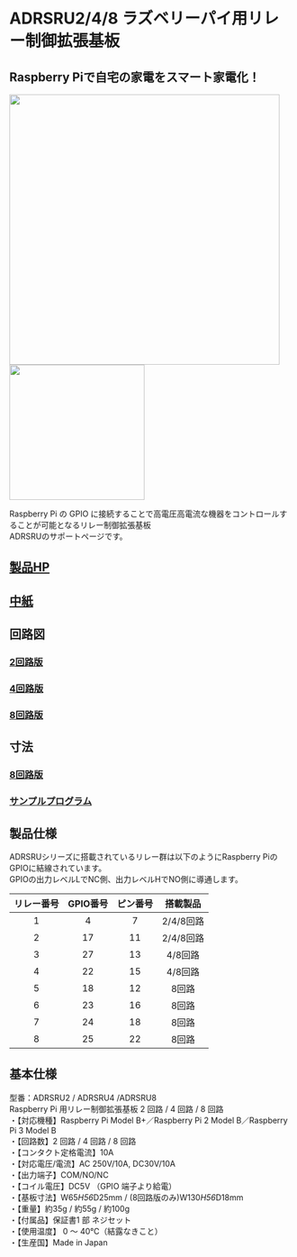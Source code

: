# ADRSRU2/4/8 ラズベリーパイ用リレー制御拡張基板
## Raspberry Piで自宅の家電をスマート家電化！

<img src="https://bit-trade-one.co.jp/wp/wp-content/uploads/2018/04/06cb28334cdc87dfe2b63b0253b9cec1.png" width="480px">  <img src="https://bit-trade-one.co.jp/wp/wp-content/uploads/2018/05/ADRSRU8-MAIN.png" width="240px">  

Raspberry Pi の GPIO に接続することで高電圧高電流な機器をコントロールすることが可能となるリレー制御拡張基板  
ADRSRUのサポートページです。


## [製品HP](https://bit-trade-one.co.jp/product/module/adrsru/)

## [中紙](https://github.com/bit-trade-one/ADRSRU-RaspberryPi-Relay-Unit/blob/master/in_paper/ADRSRU_%E4%B8%AD%E7%B4%99.pdf)

## 回路図

### [2回路版](https://github.com/bit-trade-one/ADRSRU2-RaspberryPi-Relay-Unit/blob/master/Schematics/raspi_relay2_schematics.pdf)
### [4回路版](https://github.com/bit-trade-one/ADRSRU-RaspberryPi-Relay-Unit/blob/master/Schematics/raspi_relay4_v21_schematics.pdf)
### [8回路版](https://github.com/bit-trade-one/ADRSRU-RaspberryPi-Relay-Unit/blob/master/Schematics/ADRSRU8_schematics.pdf)

## 寸法

### [8回路版](https://github.com/bit-trade-one/ADRSRU-RaspberryPi-Relay-Unit/blob/master/Dimensions/ADRSRU8_outline.pdf)

### [サンプルプログラム](https://github.com/bit-trade-one/ADRSRU-RaspberryPi-Relay-Unit/blob/master/sample/install.md)

## 製品仕様

ADRSRUシリーズに搭載されているリレー群は以下のようにRaspberry PiのGPIOに結線されています。  
GPIOの出力レベルLでNC側、出力レベルHでNO側に導通します。  

|リレー番号|GPIO番号|ピン番号|搭載製品|
|:-:|:-:|:-:|:-:|
|1|4|7|2/4/8回路|
|2|17|11|2/4/8回路|
|3|27|13|4/8回路|
|4|22|15|4/8回路|
|5|18|12|8回路|
|6|23|16|8回路|
|7|24|18|8回路|
|8|25|22|8回路|

## 基本仕様 
型番：ADRSRU2 / ADRSRU4 /ADRSRU8  
Raspberry Pi 用リレー制御拡張基板 2 回路 / 4 回路 / 8 回路   
・【対応機種】Raspberry Pi Model B+／Raspberry Pi 2 Model B／Raspberry Pi 3 Model B   
・【回路数】2 回路 / 4 回路 / 8 回路  
・【コンタクト定格電流】10A   
・【対応電圧/電流】AC 250V/10A, DC30V/10A   
・【出力端子】COM/NO/NC   
・【コイル電圧】DC5V （GPIO 端子より給電）   
・【基板寸法】W65*H56*D25mm / (8回路版のみ)W130*H56*D18mm  
・【重量】約35g / 約55g / 約100g  
・【付属品】保証書1 部 ネジセット   
・【使用温度】 0 ～ 40℃（結露なきこと）   
・【生産国】Made in Japan  
